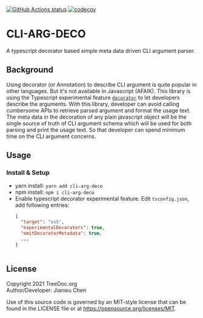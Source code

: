 <a href="https://github.com/treedoc/CliArg_ts"><img alt="GitHub Actions status" src="https://github.com/treedoc/CliArg_ts/workflows/Node%20CI/badge.svg"></a> [![codecov](https://codecov.io/gh/treedoc/CliArg_ts/branch/master/graph/badge.svg)](https://codecov.io/gh/treedoc/CliArg_ts)

# CLI-ARG-DECO

A typescript decorator based simple meta data driven CLI argument parser.

## Background
Using decorator (or Annotation) to describe CLI argument is quite popular in other languages. But it's not available in Javascript (AFAIK). This library is using the Typescript experimental feature [`decorator`](https://www.typescriptlang.org/docs/handbook/decorators.html) to let developers describe the arguments. With this library, developer can avoid calling cumbersome APIs to retrieve parsed argument and format the usage text. The meta data in the decoration of any plain javascript object will be the single source of truth of CLI argument schema which will be used for both parsing and print the usage text. So that developer can spend minimum time on the CLI argument concerns. 

## Usage
### Install & Setup
- yarn install:  `yarn add cli-arg-deco`
- npm install: `npm i cli-arg-deco`
- Enable typescript decorator experimental feature.
  Edit `tsconfig.json`, add following entries:
  ```json
  {
    "target": "es5",
    "experimentalDecorators": true,
    "emitDecoratorMetadata": true,
    ...
  }

  ```

```js


```


## License

Copyright 2021 TreeDoc.org <BR>
Author/Developer: Jianwu Chen

Use of this source code is governed by an MIT-style license that can be found in the LICENSE file or at <https://opensource.org/licenses/MIT>.
